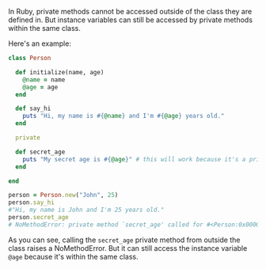 In Ruby, private methods cannot be accessed outside of the class they are defined in. But instance variables can still be accessed by private methods within the same class.

Here's an example:

```ruby
class Person

  def initialize(name, age)
    @name = name
    @age = age
  end

  def say_hi
    puts "Hi, my name is #{@name} and I'm #{@age} years old."
  end

  private

  def secret_age
    puts "My secret age is #{@age}" # this will work because it's a private method within the same class
  end

end

person = Person.new("John", 25)
person.say_hi
#"Hi, my name is John and I'm 25 years old."
person.secret_age
# NoMethodError: private method `secret_age' called for #<Person:0x00007fbadc811740 @name="John", @age=25>
```

As you can see, calling the `secret_age` private method from outside the class raises a NoMethodError. But it can still access the instance variable `@age` because it's within the same class.